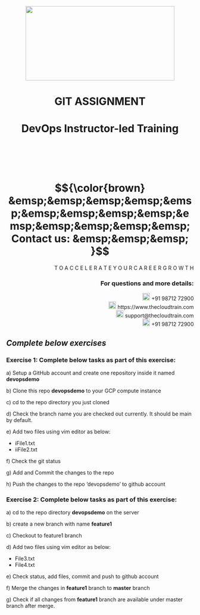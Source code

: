 <div align="center">
<img src=https://static.wixstatic.com/media/1c706c_a5df0ad56f894928bf858a74ba744b32~mv2.png/v1/fit/w_2500,h_1330,al_c/1c706c_a5df0ad56f894928bf858a74ba744b32~mv2.png width="400" height="200">
 </div>

# <div align="center"> GIT ASSIGNMENT </p>

# <div align="center"> DevOps Instructor-led Training </div>

<br />

<br />

<br />

<br />

# $${\color{brown} &emsp;&emsp;&emsp;&emsp;&emsp;&emsp;&emsp;&emsp;&emsp;&emsp;&emsp;&emsp;&emsp;&emsp; Contact us: &emsp;&emsp;&emsp; }$$

<div align="right"> T O A C C E L E R A T E Y O U R C A R E E R G R O W T H </div>

### <div align="right"> For questions and more details: </div>

<div align="right"> <img src=https://w7.pngwing.com/pngs/759/922/png-transparent-telephone-logo-iphone-telephone-call-smartphone-phone-electronics-text-trademark-thumbnail.png width="20" height="20"> +91 98712 72900 </div>

<div align="right"> <img src=https://pbs.twimg.com/profile_images/1450734615946219520/jmBHQRRa_400x400.jpg width="20" height="20"> https://www.thecloudtrain.com </div>

<div align="right"> <img src=https://icons.iconarchive.com/icons/martz90/circle/512/email-icon.png width="20" height="20"> support@thecloudtrain.com </div>

<div align="right"> <img src=https://png.pngtree.com/png-vector/20221018/ourmid/pngtree-whatsapp-icon-png-image_6315990.png width="20" height="20"> +91 98712 72900 </div>

## _Complete below exercises_

### Exercise 1: Complete below tasks as part of this exercise:
a)	Setup a GitHub account and create one repository inside it named **devopsdemo**

b)	Clone this repo **devopsdemo** to your GCP compute instance

c)	cd to the repo directory you just cloned

d)	Check the branch name you are checked out currently. It should be main by default.

e)	Add two files using vim editor as below:

  - iFile1.txt  
  - iiFile2.txt
  
f)	Check the git status 

g)	Add and Commit the changes to the repo 

h)	Push the changes to the repo ‘devopsdemo’ to github account 

### Exercise 2: Complete below tasks as part of this exercise:
a)	cd to the repo directory **devopsdemo** on the server

b)	create a new branch with name **feature1**

c)	Checkout to feature1 branch

d)	Add two files using vim editor as below:
  - File3.txt
  - File4.txt

e)	Check status, add files, commit and push to github account

f)	Merge the changes in **feature1** branch to **master** branch

g)	Check if all changes from **feature1** branch are available under master branch after merge.
